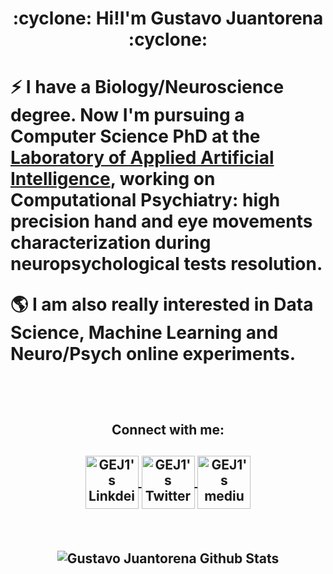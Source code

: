 <p align="center">

 <h1 align="center">
 :cyclone: Hi!I'm Gustavo Juantorena :cyclone:
 <h1>

⚡ **I have a Biology/Neuroscience degree. Now I'm pursuing a Computer Science PhD at the [Laboratory of Applied Artificial Intelligence](http://liaa.dc.uba.ar/), working on Computational Psychiatry: high precision hand and eye movements characterization during neuropsychological tests resolution.**

 :earth_americas: **I am also really interested in Data Science, Machine Learning and Neuro/Psych online experiments.**

&nbsp;

</p>
 <h2  align="center">Connect with me:<h2>
<p align="center">

<a href="https://www.linkedin.com/in/gustavo-juantorena-1674b2a4/" target="_blank">
  <img align="center" alt="GEJ1's Linkdein" width="85px" src="https://cdn.jsdelivr.net/npm/simple-icons@v3/icons/linkedin.svg" />
</a>
<a href="https://twitter.com/GJuantorena" target="_blank">
  <img align="center" alt="GEJ1's Twitter" width="85px" src="https://cdn.jsdelivr.net/npm/simple-icons@v3/icons/twitter.svg" />
</a> 
<a href="https://medium.com/@gjuantorena" target="_blank">
  <img align="center" alt="GEJ1's medium" width="85px" src="https://cdn.jsdelivr.net/npm/simple-icons@3.12.1/icons/medium.svg" />
</a>
</p>

&nbsp;

<p align="center">
  <img src="https://github-readme-stats.vercel.app/api?username=GEJ1&theme=dark&show_icons=true" alt="Gustavo Juantorena Github Stats"></img>
</p>

</center>






<!--
**GEJ1/GEJ1** is a ✨ _special_ ✨ repository because its `README.md` (this file) appears on your GitHub profile.

Here are some ideas to get you started:

- 🔭 I’m currently working on ...
- 🌱 I’m currently learning ...
- 👯 I’m looking to collaborate on ...
- 🤔 I’m looking for help with ...
- 💬 Ask me about ...
- 📫 How to reach me: ...
- 😄 Pronouns: ...
- ⚡ Fun fact: ...
-->
